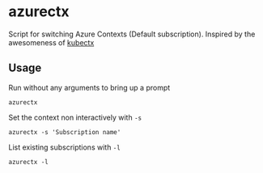 # azurectx

Script for switching Azure Contexts (Default subscription).  Inspired by the
awesomeness of [kubectx](https://github.com/ahmetb/kubectx)

## Usage

Run without any arguments to bring up a prompt

```
azurectx
```

Set the context non interactively with `-s`

```
azurectx -s 'Subscription name'
```

List existing subscriptions with `-l`

```
azurectx -l
```
